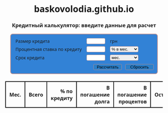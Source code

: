 # baskovolodia.github.io<!DOCTYPE html>
<html>
<head lang="ru">
    <meta charset="UTF-8">
    <meta name="author" content="Ищенко Иванна">
    <meta name="description" content="Этот калькулятор позволяет  производить приблизительный расчет платежей по кредиту при ипотеке онлайн, и сравнивать, какие платежи выгоднее">
    <meta name="keywords" content="кредитный калькулятор ипотека, онлайн, калькуляторы банков">
    <title>Кредитный калькулятор</title>
    <script src="https://cdnjs.cloudflare.com/ajax/libs/jquery/3.3.1/jquery.min.js"
        integrity="sha256-FgpCb/KJQlLNfOu91ta32o/NMZxltwRo8QtmkMRdAu8="
        crossorigin="anonymous"></script>
    <style>
        body {
            text-align: center;
            font-family: "Segoe UI", Ubuntu, "Droid Sans", sans-serif;
        }
        form, table {
            text-align: left;
            margin: auto;
        }
        form {
            padding: 2mm;
            border-radius: 2mm;
            width: 12cm;
            background-color: rgba(0, 100, 205, 0.8);
        }
        button {
            background-color: rgba(0, 104, 83, 0.1);
        }
        button, input, select {
            border-radius: 1mm;
        }
        form, button, input, select {
            border: 1px solid #BC8F8F;
        }
        form {
            border-width: 2px;
        }
        form > div {
            display: table-row;
        }
        form > div > div {
            display: table-cell;
            vertical-align: middle;
            padding: 1mm 2mm;
        }
        #credit span {
            color: rgb(160,160,160);
        }
        input {
            width: 16mm;
            padding-left: 1mm;
        }
        button, select {
            width: 24mm;
        }
        button {
            margin: 2mm 1mm 1mm 1mm;
        }
        #buttons {
            display: block;
            text-align: right;
        }
        table {
            border-collapse: collapse;
            text-align: right;
            margin-top: 6mm;
        }
        table td, table th {
            border: 2px solid black;
            padding: 2mm 3mm;
        }
        table span {
            color: rgb(148,59,0);
        }
    </style>
</head>
<body>
<h3>Кредитный калькулятор: введите данные для расчет</h3>
<form id="credit">
    <div>
        <div>Размер кредита</div>
        <div><input id="amount" type="number" min="100" max="500000" pattern="[0-9]{2,5}"
            required title="Введите сумму кредита"/></div>
        <div>грн</div>
    </div>
    <div>
        <div>Процентная ставка по кредиту</div>
        <div><input id="interest" type="text" pattern="[0-9]{1,2}([\.\,][0-9]{1,2})?"
            required title="Введите процентную ставку по кредиту"/></div>
        <div>
            <select id="interest_term" title="Введите процентную ставку по кредиту">
                <option value="month">% в мес.</option>
                <option value="year">% в год</option>
            </select>
        </div>
    </div>
    <div>
        <div>Срок кредита</div>
        <div><input id="maturity" type="number" min="1" max="48" pattern="[0-9]{1,2}" required title="Введите срок кредита"/></div>
        <div>
            <select id="maturity_unit" title="Выберите периодичность начисления процентов">
                <option value="month">мес.</option>
                <option value="year">лет</option>
            </select>
        </div>
    </div>
    <div id="buttons">
            <button type="submit" id="calculate">Рассчитать</button>
            <button type="button" id="reset">Сбросить</button>
    </div>
</form>
<table cellspacing="0">
    <thead>
    <tr>
        <th>Мес.</th>
        <th>Всего</th>
        <th>% по кредиту</th>
        <th>В погашение долга</th>
        <th>В погашение процентов</th>
        <th>Остаток</th>
    </tr>
    </thead>
    <tbody id="months"></tbody>
</table>


<script>
    function calculate(amount, interest, maturity) {
        var table = $('#months');
        table.empty();
        var vat_amount = amount * 1.2; // стоимость оборудования * 1.2 = сумма с ПДВ
        var bank_service = vat_amount * 0.016; // сумму с ПДВ *1.6= % банка за услуги
        var credit = vat_amount + bank_service; // сумма с ПДВ +%банка = тело кредита (кредит)
        var monthly_paid = credit / maturity; // кредит / срок погашения = сумму к уплате ежемесячно
        for (var month = 1; month <= maturity; month++) {
            var row = $('<tr></tr>');
            function cell(value, round) {
                if (isNaN(value) || !isFinite(value))
                    value = 'ошибка';
                else if (round)
                    value = Math.ceil(value);
                else {
                    var c = Math.ceil(value * 100) / 100;
                    var r = Math.floor(c);
                    var coins = Math.ceil((c - r) * 100);
                    coins = ',' + (coins + '00').slice(0, 2);
                    coins = '<span>' + coins + '</span>';
                    value = Math.floor(value) + coins;
                }
                $('<td></td>').html(value)
                        .appendTo(row);
            }
            cell(month, true);
            cell(credit);
            var loan = credit * interest / 100; // кредит * 1,9% = % по кредиту
            cell(loan);
            cell(monthly_paid);
            var monthly_fee = monthly_paid + loan; // сумма к уплате ежемесечно+ % по кредиту = ежемесячный взнос
            cell(monthly_fee);
            credit -= monthly_paid;
            cell(month < maturity ? credit : 0);
            table.append(row);
        }
    }
    function reset() {
        var list = location.hash ? location.hash.slice(1) : false;
        list = list ? list.split('|') : [];
        $('#amount').val(  list[0] || localStorage['amount']   || 5000);
        $('#interest').val(list[1] || localStorage['interest'] || 3);
        $('#maturity').val(list[2] || localStorage['maturity'] || 6);
        if (0 == list.length) {
            if ('year' == localStorage['interest_term'])
                $('#interest_term').val('year');
            if ('year' == localStorage['maturity_unit'])
                $('#maturity_unit').val('year');
        }
    }
    $(document).ready(function() {
        reset();
        $('#reset').click(reset);
        $('#credit').submit(function(e) {
            e.preventDefault();
            var interest = $('#interest').val();
            interest = interest.replace(',', '.');
            if ('year' == $('#interest_term').val())
                interest /= 12;
            var maturity = $('#maturity').val();
            if ('year' == $('#maturity_unit').val())
                maturity *= 12;
            calculate($('#amount').val(), interest, maturity);
            e.isDefaultPrevented = true;
        });
    });
    $(window).unload(function() {
        localStorage['amount'] = $('#amount').val();
        localStorage['interest'] = $('#interest').val();
        localStorage['maturity'] = $('#maturity').val();
        localStorage['interest_term'] = $('#interest_term').val();
        localStorage['maturity_unit'] = $('#maturity_unit').val();
    });
</script>
</body>
</html>

